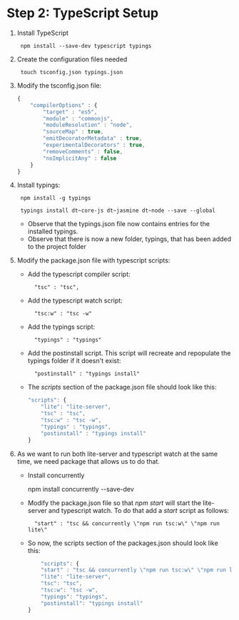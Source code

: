 # Step 2: TypeScript Setup

1. Install TypeScript

        npm install --save-dev typescript typings

1. Create the configuration files needed

        touch tsconfig.json typings.json

1. Modify the tsconfig.json file:

    ```javascript
    {
        "compilerOptions" : {
            "target" : "es5",
            "module" : "commonjs",
            "moduleResolution" : "node",
            "sourceMap" : true,
            "emitDecoratorMetadata" : true,
            "experimentalDecorators" : true,        
            "removeComments" : false,
            "noImplicitAny" : false
        }
    }
    ```

1. Install typings:

        npm install -g typings

        typings install dt~core-js dt~jasmine dt~node --save --global

    * Observe that the typings.json file now contains entries for the installed typings.
    * Observe that there is now a new folder, typings, that has been added to the project folder

1. Modify the package.json file with typescript scripts:

    * Add the typescript compiler script:

            "tsc" : "tsc",
    * Add the typescript watch script:

            "tsc:w" : "tsc -w" 

    * Add the typings script:

            "typings" : "typings"

    * Add the postinstall script. This script will recreate and repopulate the typings folder if it doesn't exist:

            "postinstall" : "typings install" 

    * The *scripts* section of the package.json file should look like this:

        ```javascript
        "scripts": {
            "lite": "lite-server",
            "tsc" : "tsc",
            "tsc:w" : "tsc -w",
            "typings" : "typings",
            "postinstall" : "typings install"
        }
        ```
1. As we want to run both lite-server and typescript watch at the same time, we need 
package that allows us to do that.

    * Install concurrently 

        npm install concurrently --save-dev

    * Modify the package.json file so that *npm start* will start the lite-server and typescript watch.
    To do that add a *start* script as follows:

            "start" : "tsc && concurrently \"npm run tsc:w\" \"npm run lite\"
    
    * So now, the scripts section of the packages.json should look like this:

        ```javascript
            "scripts": {
            "start" : "tsc && concurrently \"npm run tsc:w\" \"npm run lite\"",
            "lite": "lite-server",
            "tsc": "tsc",
            "tsc:w": "tsc -w",
            "typings": "typings",
            "postinstall": "typings install"
        }
        ```






